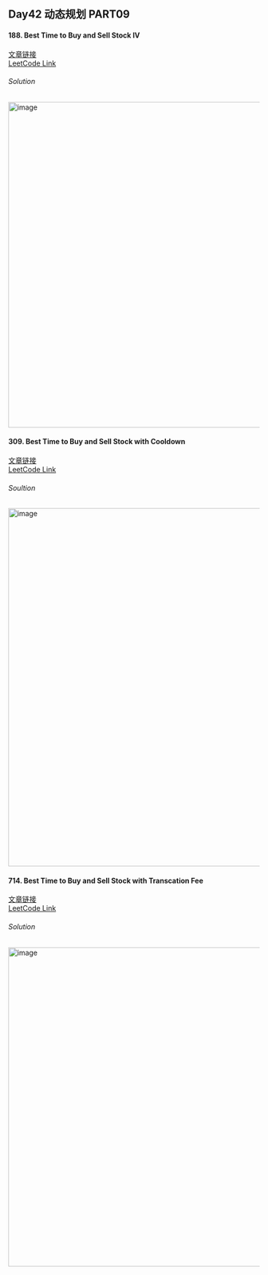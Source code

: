 ## Day42 动态规划 PART09  

#### 188. Best Time to Buy and Sell Stock IV  
[文章链接](https://programmercarl.com/0188.%E4%B9%B0%E5%8D%96%E8%82%A1%E7%A5%A8%E7%9A%84%E6%9C%80%E4%BD%B3%E6%97%B6%E6%9C%BAIV.html)  
[LeetCode Link](https://leetcode.com/problems/best-time-to-buy-and-sell-stock-iv/description/)  

###### Solution  
<img width="651" alt="image" src="https://github.com/user-attachments/assets/8c911971-f560-49f5-aa16-a99a41e47945" />

#### 309. Best Time to Buy and Sell Stock with Cooldown  
[文章链接](https://programmercarl.com/0309.%E6%9C%80%E4%BD%B3%E4%B9%B0%E5%8D%96%E8%82%A1%E7%A5%A8%E6%97%B6%E6%9C%BA%E5%90%AB%E5%86%B7%E5%86%BB%E6%9C%9F.html)  
[LeetCode Link](https://leetcode.com/problems/best-time-to-buy-and-sell-stock-with-cooldown/description/)  

###### Soultion  
<img width="716" alt="image" src="https://github.com/user-attachments/assets/182e8ca0-94c2-4e12-addd-f2b2f0e160cc" />

#### 714. Best Time to Buy and Sell Stock with Transcation Fee  
[文章链接](https://programmercarl.com/0714.%E4%B9%B0%E5%8D%96%E8%82%A1%E7%A5%A8%E7%9A%84%E6%9C%80%E4%BD%B3%E6%97%B6%E6%9C%BA%E5%90%AB%E6%89%8B%E7%BB%AD%E8%B4%B9%EF%BC%88%E5%8A%A8%E6%80%81%E8%A7%84%E5%88%92%EF%BC%89.html)  
[LeetCode Link](https://leetcode.com/problems/best-time-to-buy-and-sell-stock-with-transaction-fee/description/)  

###### Solution  
<img width="638" alt="image" src="https://github.com/user-attachments/assets/0d3d5dbd-9ecf-43b2-9bb6-2da3f7030bc4" />
